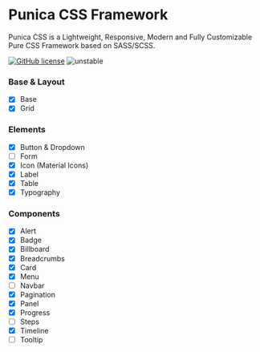 # Punica CSS Framework
Punica CSS is a Lightweight, Responsive, Modern and Fully Customizable Pure CSS Framework based on SASS/SCSS.

[![GitHub license](https://img.shields.io/github/license/codeforms/Punica-CSS-Framework)](https://github.com/codeforms/Punica-CSS-Framework/blob/master/LICENSE)
![unstable](http://badges.github.io/stability-badges/dist/unstable.svg)

### Base & Layout
- [x] Base
- [x] Grid

### Elements
- [x] Button & Dropdown
- [ ] Form
- [x] Icon (Material Icons)
- [x] Label
- [x] Table
- [x] Typography

### Components
- [x] Alert
- [x] Badge
- [x] Billboard
- [x] Breadcrumbs
- [x] Card
- [x] Menu
- [ ] Navbar
- [x] Pagination
- [x] Panel
- [x] Progress
- [ ] Steps
- [x] Timeline
- [ ] Tooltip
